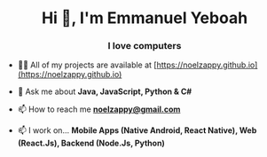 <h1 align="center">Hi 👋, I'm Emmanuel Yeboah</h1>
<h3 align="center">I love computers</h3>

- 👨‍💻 All of my projects are available at [https://noelzappy.github.io](https://noelzappy.github.io)

- 💬 Ask me about **Java, JavaScript, Python & C#**

- 📫 How to reach me **noelzappy@gmail.com**

- 📫 I work on... **Mobile Apps (Native Android, React Native), Web (React.Js), Backend (Node.Js, Python)**
